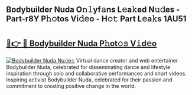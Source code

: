 ## Bodybuilder Nuda O𝚗𝚕yf𝚊ns L𝚎a𝚔ed N𝚞𝚍es - Part-r8Y P𝚑𝚘tos Vi𝚍𝚎o - H𝚘𝚝 Part L𝚎a𝚔s 1AU51

# <h2><a href="http://kf1fgs2.oniu.top/?m=Bodybuilder+Nuda">🔗👉 🔴 Bodybuilder Nuda P𝚑ot𝚘𝚜 V𝚒d𝚎o</a></h2>

[![Bodybuilder Nuda Nu𝚍e𝚜](https://i.imgur.com/0qMVB7G.gif)](http://kf1fgs2.oniu.top/?m=Bodybuilder+Nuda)
Virtual dance creator and web entertainer Bodybuilder Nuda, celebrated for disseminating dance and lifestyle inspiration through solo and collaborative performances and short videos. Inspiring activist Bodybuilder Nuda, celebrated for their passion and commitment to creating positive change in the world.  
